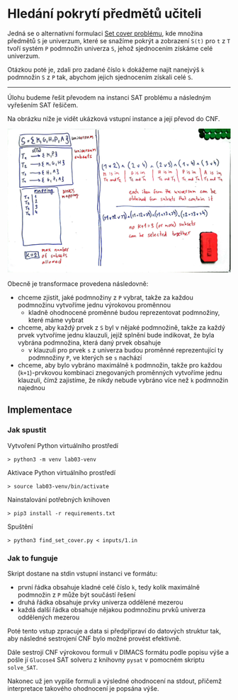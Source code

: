 # Hledání pokrytí předmětů učiteli

Jedná se o alternativní formulaci [Set cover problému](https://www.wikiwand.com/en/Set_cover_problem), kde množina předmětů `S` je univerzum, které se snažíme pokrýt a zobrazení `S(t)` pro `t` z `T` tvoří systém `P` podmnožin univerza `S`, jehož sjednocením získáme celé univerzum.

Otázkou poté je, zdali pro zadané číslo `k` dokážeme najít nanejvýš `k` podmnožin `S` z `P` tak, abychom jejich sjednocením získali celé `S`.

---

Úlohu budeme řešit převodem na instanci SAT problému a následným vyřešením SAT řešičem.

Na obrázku níže je vidět ukázková vstupní instance a její převod do CNF.

![](transformation_to_sat.jpg)

Obecně je transformace provedena následovně:
- chceme zjistit, jaké podmnožiny z `P` vybrat, takže za každou podmnožinu vytvoříme jednu výrokovou proměnnou
    - kladně ohodnocené proměnné budou reprezentovat podmnožiny, které máme vybrat
- chceme, aby každý prvek z `S` byl v nějaké podmnožině, takže za každý prvek vytvoříme jednu klauzuli, jejíž splnění bude indikovat, že byla vybrána podmnožina, která daný prvek obsahuje
    - v klauzuli pro prvek `s` z univerza budou proměnné reprezentující ty podmnožiny `P`, ve kterých se `s` nachází
- chceme, aby bylo vybráno maximálně `k` podmnožin, takže pro každou (`k+1`)-prvkovou kombinaci znegovaných proměnných vytvoříme jednu klauzuli, čímž zajistíme, že nikdy nebude vybráno více než `k` podmnožin najednou

## Implementace

### Jak spustit

Vytvoření Python virtuálního prostředí
```
> python3 -m venv lab03-venv
```

Aktivace Python virtuálního prostředí
```
> source lab03-venv/bin/activate
```

Nainstalování potřebných knihoven
```
> pip3 install -r requirements.txt
```

Spuštění
```
> python3 find_set_cover.py < inputs/1.in
```

### Jak to funguje

Skript dostane na stdin vstupní instanci ve formátu:
- první řádka obsahuje kladné celé číslo `k`, tedy kolik maximálně podmnožin z `P` může být součástí řešení 
- druhá řádka obsahuje prvky univerza oddělené mezerou
- každá další řádka obsahuje nějakou podmnožinu prvků univerza oddělených mezerou

Poté tento vstup zpracuje a data si předpřipraví do datových struktur tak, aby následné sestrojení CNF bylo možné provést efektivně.

Dále sestrojí CNF výrokovou formuli v DIMACS formátu podle popisu výše a pošle jí `Glucose4` SAT solveru z knihovny `pysat` v pomocném skriptu `solve_SAT`.

Nakonec už jen vypíše formuli a výsledné ohodnocení na stdout, přičemž interpretace takového ohodnocení je popsána výše.